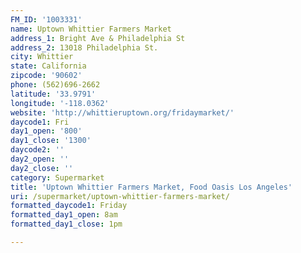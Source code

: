 ```yaml
---
FM_ID: '1003331'
name: Uptown Whittier Farmers Market
address_1: Bright Ave & Philadelphia St
address_2: 13018 Philadelphia St.
city: Whittier
state: California
zipcode: '90602'
phone: (562)696-2662
latitude: '33.9791'
longitude: '-118.0362'
website: 'http://whittieruptown.org/fridaymarket/'
daycode1: Fri
day1_open: '800'
day1_close: '1300'
daycode2: ''
day2_open: ''
day2_close: ''
category: Supermarket
title: 'Uptown Whittier Farmers Market, Food Oasis Los Angeles'
uri: /supermarket/uptown-whittier-farmers-market/
formatted_daycode1: Friday
formatted_day1_open: 8am
formatted_day1_close: 1pm

---
```

